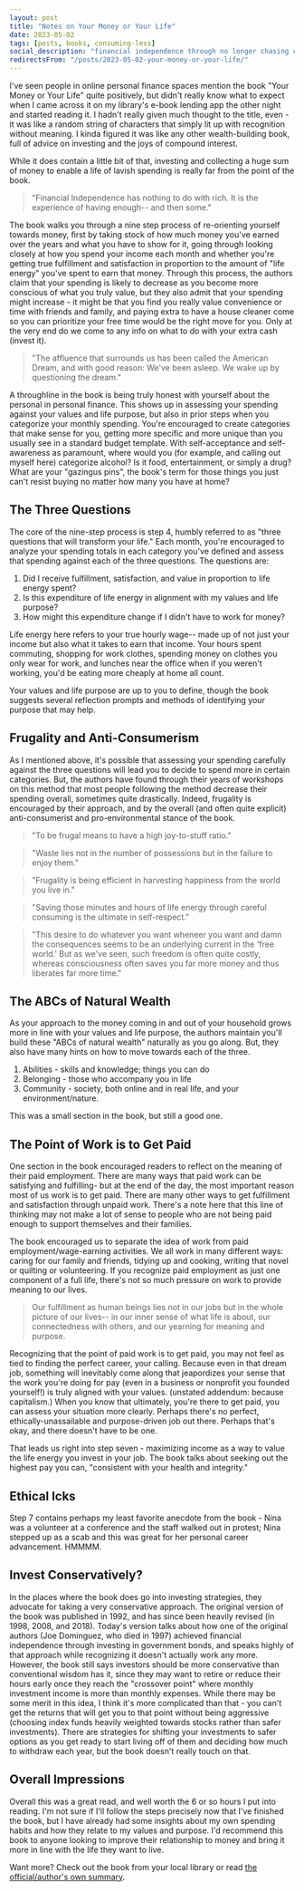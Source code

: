 ```yaml
---
layout: post
title: "Notes on Your Money or Your Life"
date: 2023-05-02
tags: [posts, books, consuming-less]
social_description: "financial independence through no longer chasing consumption"
redirectsFrom: "/posts/2023-05-02-your-money-or-your-life/"
---
```


I've seen people in online personal finance spaces mention the book "Your Money or Your Life" quite positively, but didn't really know what to expect when I came across it on my library's e-book lending app the other night and started reading it. I hadn't really given much thought to the title, even - it was like a random string of characters that simply lit up with recognition without meaning. I kinda figured it was like any other wealth-building book, full of advice on investing and the joys of compound interest. 

While it does contain a little bit of that, investing and collecting a huge sum of money to enable a life of lavish spending is really far from the point of the book. 

> "Financial Independence has nothing to do with rich. It is the experience of having enough-- and then some."

The book walks you through a nine step process of re-orienting yourself towards money, first by taking stock of how much money you've earned over the years and what you have to show for it, going through looking closely at how you spend your income each month and whether you're getting true fulfillment and satisfaction in proportion to the amount of "life energy" you've spent to earn that money. Through this process, the authors claim that your spending is likely to decrease as you become more conscious of what you truly value, but they also admit that your spending might increase - it might be that you find you really value convenience or time with friends and family, and paying extra to have a house cleaner come so you can prioritize your free time would be the right move for you. Only at the very end do we come to any info on what to do with your extra cash (invest it).

> "The affluence that surrounds us has been called the American Dream, and with good reason: We've been asleep. We wake up by questioning the dream."

A throughline in the book is being truly honest with yourself about the personal in personal finance. This shows up in assessing your spending against your values and life purpose, but also in prior steps when you categorize your monthly spending. You're encouraged to create categories that make sense for you, getting more specific and more unique than you usually see in a standard budget template. With self-acceptance and self-awareness as paramount, where would you (for example, and calling out myself here) categorize alcohol? Is it food, entertainment, or simply a drug? What are your "gazingus pins", the book's term for those things you just can't resist buying no matter how many you have at home? 

## The Three Questions

The core of the nine-step process is step 4, humbly referred to as "three questions that will transform your life." Each month, you're encouraged to analyze your spending totals in each category you've defined and assess that spending against each of the three questions.  The questions are: 

1. Did I receive fulfillment, satisfaction, and value in proportion to life energy spent?
2. Is this expenditure of life energy in alignment with my values and life purpose?
3. How might this expenditure change if I didn't have to work for money? 

Life energy here refers to your true hourly wage-- made up of not just your income but also what it takes to earn that income. Your hours spent commuting, shopping for work clothes, spending money on clothes you only wear for work, and lunches near the office when if you weren't working, you'd be eating more cheaply at home all count. 

Your values and life purpose are up to you to define, though the book suggests several reflection prompts and methods of identifying your purpose that may help. 

## Frugality and Anti-Consumerism

As I mentioned above, it's possible that assessing your spending carefully against the three questions will lead you to decide to spend more in certain categories. But, the authors have found through their years of workshops on this method that most people following the method decrease their spending overall, sometimes quite drastically. Indeed,  frugality is encouraged by their approach, and by the overall (and often quite explicit) anti-consumerist and pro-environmental stance of the book. 

> "To be frugal means to have a high joy-to-stuff ratio."

> "Waste lies not in the number of possessions but in the failure to enjoy them." 

> "Frugality is being efficient in harvesting happiness from the world you live in."

> "Saving those minutes and hours of life energy through careful consuming is the ultimate in self-respect."

> "This desire to do whatever you want wheneer you want and damn the consequences seems to be an underlying current in the 'free world.' But as we've seen, such freedom is often quite costly, whereas consciousness often saves you far more money and thus liberates far more time." 

## The ABCs of Natural Wealth

As your approach to the money coming in and out of your household grows more in line with your values and life purpose, the authors maintain you'll build these "ABCs of natural wealth" naturally as you go along. But, they also have many hints on how to move towards each of the three. 

1. Abilities - skills and knowledge; things you can do
2. Belonging - those who accompany you in life
3. Community - society, both online and in real life, and your environment/nature. 

This was a small section in the book, but still a good one. 

## The Point of Work is to Get Paid

One section in the book encouraged readers to reflect on the meaning of their paid employment. There are many ways that paid work can be satisfying and fulfilling- but at the end of the day, the most important reason most of us work is to get paid. There are many other ways to get fulfillment and satisfaction through unpaid work. There's a note here that this line of thinking may not make a lot of sense to people who are not being paid enough to support themselves and their families. 

The book encouraged us to separate the idea of work from paid employment/wage-earning activities. We all work in many different ways: caring for our family and friends, tidying up and cooking, writing that novel or quilting or volunteering. If you recognize paid employment as just one component of a full life, there's not so much pressure on work to provide meaning to our lives.

> Our fulfillment as human beings lies not in our jobs but in the whole picture of our lives-- in our inner sense of what life is about, our connectedness with others, and our yearning for meaning and purpose. 

Recognizing that the point of paid work is to get paid, you may not feel as tied to finding the perfect career, your calling. Because even in that dream job, something will inevitably come along that jeapordizes your sense that the work you're doing for pay (even in a business or nonprofit you founded yourself!) is truly aligned with your values. (unstated addendum: because capitalism.) When you know that ultimately, you're there to get paid, you can assess your situation more clearly. Perhaps there's no perfect, ethically-unassailable and purpose-driven job out there. Perhaps that's okay, and there doesn't have to be one. 

That leads us right into step seven - maximizing income as a way to value the life energy you invest in your job. The book talks about seeking out the highest pay you can, "consistent with your health and integrity." 

## Ethical Icks
Step 7 contains perhaps my least favorite anecdote from the book - Nina was a volunteer at a conference and the staff walked out in protest; Nina stepped up as a scab and this was great for her personal career advancement. HMMMM. 

## Invest Conservatively?
In the places where the book does go into investing strategies, they advocate for taking a very conservative approach. The original version of the book was published in 1992, and has since been heavily revised (in 1998, 2008, and 2018). Today's version talks about how one of the original authors (Joe Dominguez, who died in 1997) achieved financial independence through investing in government bonds, and speaks highly of that approach while recognizing it doesn't actually work any more. However, the book still says investors should be more conservative than conventional wisdom has it, since they may want to retire or reduce their hours early once they reach the "crossover point" where monthly investment income is more than monthly expenses. While there may be some merit in this idea, I think it's more complicated than that - you can't get the returns that will get you to that point without being aggressive (choosing index funds heavily weighted towards stocks rather than safer investments). There are strategies for shifting your investments to safer options as you get ready to start living off of them and deciding how much to withdraw each year, but the book doesn't really touch on that. 

## Overall Impressions
Overall this was a great read, and well worth the 6 or so hours I put into reading. I'm not sure if I'll follow the steps precisely now that I've finished the book, but I have already had some insights about my own spending habits and how they relate to my values and purpose. I'd recommend this book to anyone looking to improve their relationship to money and bring it more in line with the life they want to live.

Want more? Check out the book from your local library or read [the official/author's own summary](https://yourmoneyoryourlife.com/book-summary/).


